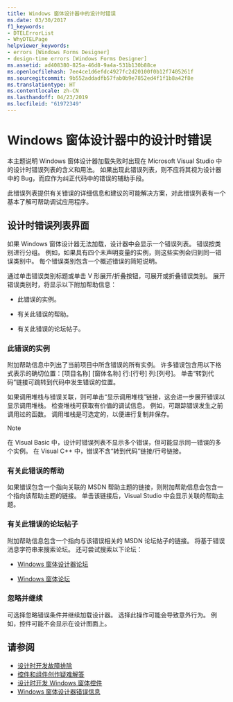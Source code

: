 ```yaml
---
title: Windows 窗体设计器中的设计时错误
ms.date: 03/30/2017
f1_keywords:
- DTELErrorList
- WhyDTELPage
helpviewer_keywords:
- errors [Windows Forms Designer]
- design-time errors [Windows Forms Designer]
ms.assetid: ad408380-825a-46d8-9a4a-531b130b88ce
ms.openlocfilehash: 7ee4ce1d6efdc4927fc2d20100f0b12f7405261f
ms.sourcegitcommit: 9b552addadfb57fab0b9e7852ed4f1f1b8a42f8e
ms.translationtype: HT
ms.contentlocale: zh-CN
ms.lasthandoff: 04/23/2019
ms.locfileid: "61972349"
---
```

# <a name="design-time-errors-in-the-windows-forms-designer"></a>Windows 窗体设计器中的设计时错误
本主题说明 Windows 窗体设计器加载失败时出现在 Microsoft Visual Studio 中的设计时错误列表的含义和用法。 如果出现此错误列表，则不应将其视为设计器中的 Bug，而应作为纠正代码中的错误的辅助手段。  
  
 此错误列表提供有关错误的详细信息和建议的可能解决方案，对此错误列表有一个基本了解可帮助调试应用程序。  
  
## <a name="the-design-time-error-list-interface"></a>设计时错误列表界面  
 如果 Windows 窗体设计器无法加载，设计器中会显示一个错误列表。 错误按类别进行分组。 例如，如果具有四个未声明变量的实例，则这些实例会归到同一错误类别中。 每个错误类别包含一个概述错误的简短说明。  
  
 通过单击错误类别标题或单击 V 形展开/折叠按钮，可展开或折叠错误类别。 展开错误类别时，将显示以下附加帮助信息：  
  
- 此错误的实例。  
  
- 有关此错误的帮助。  
  
- 有关此错误的论坛帖子。  
  
### <a name="instances-of-this-error"></a>此错误的实例  
 附加帮助信息中列出了当前项目中所含错误的所有实例。 许多错误包含用以下格式表示的确切位置：[项目名称] [窗体名称] 行:[行号] 列:[列号]。 单击“转到代码”链接可跳转到代码中发生错误的位置。  
  
 如果调用堆栈与错误关联，则可单击“显示调用堆栈”链接，这会进一步展开错误以显示调用堆栈。 检查堆栈可获取有价值的调试信息。 例如，可跟踪错误发生之前调用过的函数。 调用堆栈是可选定的，以便进行复制并保存。  
  
> [!NOTE]
>  在 Visual Basic 中，设计时错误列表不显示多个错误，但可能显示同一错误的多个实例。 在 Visual C++ 中，错误不含“转到代码”链接/行号链接。  
  
### <a name="help-with-this-error"></a>有关此错误的帮助  
 如果错误包含一个指向关联的 MSDN 帮助主题的链接，则附加帮助信息会包含一个指向该帮助主题的链接。 单击该链接后，Visual Studio 中会显示关联的帮助主题。  
  
### <a name="forum-posts-about-this-error"></a>有关此错误的论坛帖子  
 附加帮助信息包含一个指向与该错误相关的 MSDN 论坛帖子的链接。 将基于错误消息字符串来搜索论坛。 还可尝试搜索以下论坛：  
  
- [Windows 窗体设计器论坛](https://go.microsoft.com/fwlink/?LinkId=203524)  
  
- [Windows 窗体论坛](https://go.microsoft.com/fwlink/?LinkId=203523)  
  
### <a name="ignore-and-continue"></a>忽略并继续  
 可选择忽略错误条件并继续加载设计器。 选择此操作可能会导致意外行为。 例如，控件可能不会显示在设计图面上。  
  
## <a name="see-also"></a>请参阅

- [设计时开发故障排除](https://docs.microsoft.com/previous-versions/visualstudio/visual-studio-2013/ms171843(v=vs.120))
- [控件和组件创作疑难解答](troubleshooting-control-and-component-authoring.md)
- [设计时开发 Windows 窗体控件](developing-windows-forms-controls-at-design-time.md)
- [Windows 窗体设计器错误信息](https://docs.microsoft.com/previous-versions/visualstudio/visual-studio-2010/ms233640(v=vs.100))
